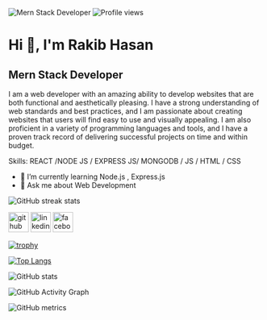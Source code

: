 ![Mern Stack Developer](https://i.ibb.co/G298zWJ/cover.jpg)
![Profile views](https://gpvc.arturio.dev/RakibHasanDev)  

# Hi 👋, I'm Rakib Hasan
## Mern Stack Developer

I am a web developer with an amazing ability to develop websites that are both functional and aesthetically pleasing. I have a strong understanding of web standards and best practices, and I am passionate about creating websites that users will find easy to use and visually appealing. I am also proficient in a variety of programming languages and tools, and I have a proven track record of delivering successful projects on time and within budget.

Skills:  REACT /NODE JS / EXPRESS JS/ MONGODB / JS / HTML / CSS

- 🌱 I’m currently learning Node.js , Express.js 
- 💬 Ask me about Web Development 

![GitHub streak stats](https://streak-stats.demolab.com/?user=RakibHasanDev)  



[<img src='https://cdn.jsdelivr.net/npm/simple-icons@3.0.1/icons/github.svg' alt='github' height='40'>](https://github.com/RakibHasanDev)  [<img src='https://cdn.jsdelivr.net/npm/simple-icons@3.0.1/icons/linkedin.svg' alt='linkedin' height='40'>](https://www.linkedin.com/in/https://www.linkedin.com/in/rakibhasancse//)  [<img src='https://cdn.jsdelivr.net/npm/simple-icons@3.0.1/icons/facebook.svg' alt='facebook' height='40'>](https://www.facebook.com/rakibkst17)  

[![trophy](https://github-profile-trophy.vercel.app/?username=RakibHasanDev)](https://github.com/ryo-ma/github-profile-trophy)

[![Top Langs](https://github-readme-stats.vercel.app/api/top-langs/?username=RakibHasanDev)](https://github.com/anuraghazra/github-readme-stats)

![GitHub stats](https://github-readme-stats.vercel.app/api?username=RakibHasanDev&show_icons=true&count_private=true)  

![GitHub Activity Graph](https://activity-graph.herokuapp.com/graph?username=RakibHasanDev)  

![GitHub metrics](https://metrics.lecoq.io/RakibHasanDev)  




